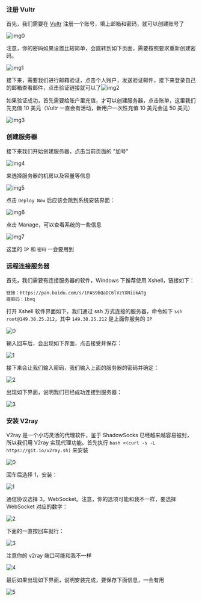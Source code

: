 ### 注册 Vultr

首先，我们需要在 [Vultr](https://www.vultr.com/?ref=8038470) 注册一个账号，填上邮箱和密码，就可以创建账号了



![img0](./pic/server/0.png)

注意，你的密码如果设置比较简单，会跳转到如下页面，需要按照要求重新创建密码。

![img1](./pic/server/1.png)



接下来，需要我们进行邮箱验证，点击个人账户，发送验证邮件，接下来登录自己的邮箱查看邮件，点击验证链接就可以了![img2](./pic/server/2.png)



如果验证成功，首先需要给账户里充值，才可以创建服务器，点击账单，这里我们先充值 10 美元（Vultr 一直会有活动，新用户一次性充值 10 美元会送 50 美元）

![img3](./pic/server/3.png)



### 创建服务器

接下来我们开始创建服务器，点击当前页面的 "加号"

![img4](./pic/server/4.png)



来选择服务器的机房以及容量等信息

![img5](./pic/server/5.png)

点击 `Deploy Now` 后应该会跳到系统安装界面：

![img6](./pic/server/6.png)

点击 Manage，可以查看系统的一些信息

![img7](./pic/server/7.png)

这里的 `IP` 和 `密码` 一会要用到



### 远程连接服务器

首先，我们需要有连接服务器的软件，Windows 下推荐使用 Xshell，链接如下：

```
链接：https://pan.baidu.com/s/1FAS9bQaDC6lVzYXNiikATg 
提取码：1bvq 
```

打开 Xshell 软件界面如下，我们通过 ssh 方式连接的服务器，命令如下 `ssh root@149.38.25.212`，其中 `149.38.25.212` 是上面你服务的 `IP`

![0](./pic/ssh/0.png)

输入回车后，会出现如下界面，点击接受并保存：

![1](./pic/ssh/1.png)

接下来会让我们输入密码，我们输入上面的服务器的密码并确定：

![2](./pic/ssh/2.png)

出现如下界面，说明我们已经成功连接到服务器：

![3](./pic/ssh/3.png)



### 安装 V2ray

V2ray 是一个小巧灵活的代理软件，鉴于 ShadowSocks 已经越来越容易被封，所以我们用 V2ray 实现代理功能。首先执行 `bash <(curl -s -L https://git.io/v2ray.sh)` 来安装

![0](./pic/v2ray/0.png)

回车后选择 1，安装：

![1](./pic/v2ray/1.png)

通信协议选择 3，WebSocket。注意，你的选项可能和我不一样，要选择 WebSocket 对应的数字：

![2](./pic/v2ray/2.png)

下面的一直按回车就行：

![3](./pic/v2ray/3.png)

注意你的 v2ray 端口可能和我不一样

![4](./pic/v2ray/4.png)

最后如果出现如下界面，说明安装完成，要保存下面信息，一会有用

![5](./pic/v2ray/5.png)
